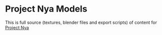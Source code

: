 # Project Nya Models

This is full source (textures, blender files and export scripts) of content for [Project Nya](https://github.com/SerufuYua/project_nya)
